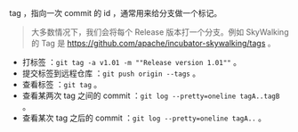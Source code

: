 tag ，指向一次 commit 的 id ，通常用来给分支做一个标记。

> 大多数情况下，我们会将每个 Release 版本打一个分支。例如 SkyWalking 的 Tag 是 https://github.com/apache/incubator-skywalking/tags 。

- 打标签 ：`git tag -a v1.01 -m ""Release version 1.01""` 。
- 提交标签到远程仓库 ：`git push origin --tags` 。
- 查看标签 ：`git tag` 。
- 查看某两次 tag 之间的 commit ：`git log --pretty=oneline tagA..tagB` 。
- 查看某次 tag 之后的 commit ：`git log --pretty=oneline tagA..` 。
